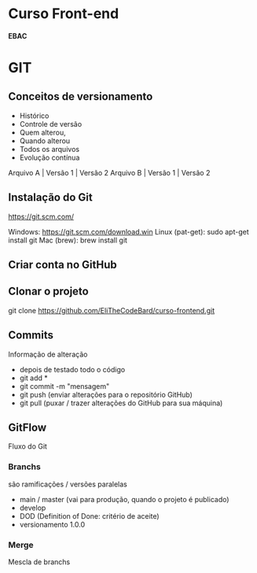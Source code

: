 # Curso Front-end
#### EBAC

# GIT
## Conceitos de versionamento
 - Histórico
 - Controle de versão
 - Quem alterou,
 - Quando alterou
 - Todos os arquivos
 - Evolução contínua

 Arquivo A | Versão 1 | Versão 2
 Arquivo B | Versão 1 | Versão 2

## Instalação do Git
https://git.scm.com/

Windows: https://git.scm.com/download.win
Linux (pat-get): sudo apt-get install git
Mac (brew): brew install git

## Criar conta no GitHub

## Clonar o projeto
git clone https://github.com/EliTheCodeBard/curso-frontend.git

## Commits
Informação de alteração
- depois de testado todo o código
- git add *
- git commit -m "mensagem"
- git push (enviar alterações para o repositório GitHub)
- git pull (puxar / trazer alterações do GitHub para sua máquina)

## GitFlow
Fluxo do Git

### Branchs
são ramificações / versões paralelas

- main / master (vai para produção, quando o projeto é publicado)
- develop 
- DOD (Definition of Done: critério de aceite)
- versionamento 1.0.0

### Merge
Mescla de branchs

